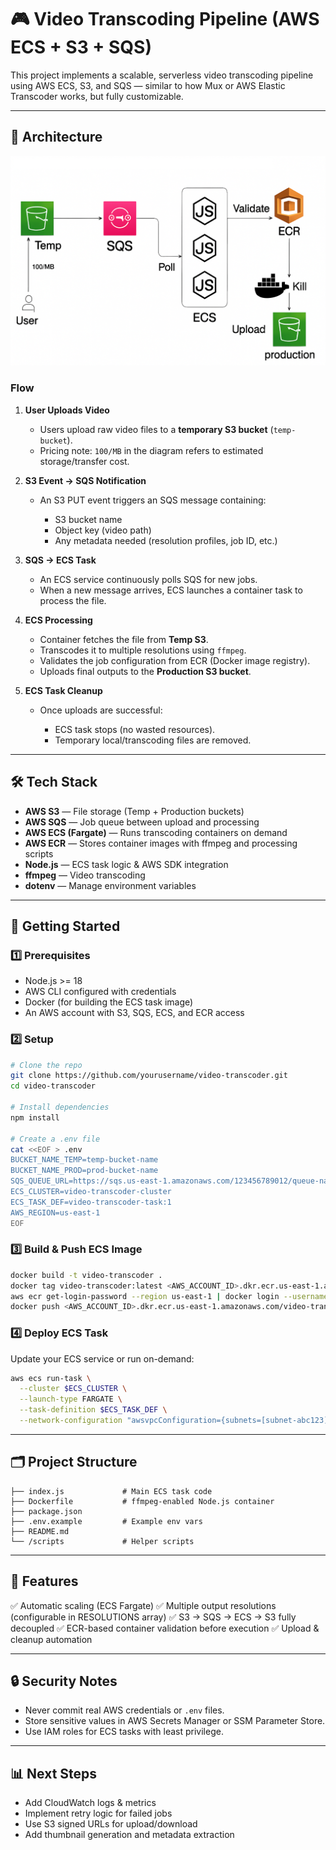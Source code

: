 # 🎮 Video Transcoding Pipeline (AWS ECS + S3 + SQS)

This project implements a scalable, serverless video transcoding pipeline using AWS ECS, S3, and SQS — similar to how Mux or AWS Elastic Transcoder works, but fully customizable.

---

## 📌 Architecture

![Architecture Diagram](public/a2f11cb2-a2b9-41c4-94a6-decf9bcec762.png)

### Flow

1. **User Uploads Video**

   * Users upload raw video files to a **temporary S3 bucket** (`temp-bucket`).
   * Pricing note: `100/MB` in the diagram refers to estimated storage/transfer cost.

2. **S3 Event → SQS Notification**

   * An S3 PUT event triggers an SQS message containing:

     * S3 bucket name
     * Object key (video path)
     * Any metadata needed (resolution profiles, job ID, etc.)

3. **SQS → ECS Task**

   * An ECS service continuously polls SQS for new jobs.
   * When a new message arrives, ECS launches a container task to process the file.

4. **ECS Processing**

   * Container fetches the file from **Temp S3**.
   * Transcodes it to multiple resolutions using `ffmpeg`.
   * Validates the job configuration from ECR (Docker image registry).
   * Uploads final outputs to the **Production S3 bucket**.

5. **ECS Task Cleanup**

   * Once uploads are successful:

     * ECS task stops (no wasted resources).
     * Temporary local/transcoding files are removed.

---

## 🛠️ Tech Stack

* **AWS S3** — File storage (Temp + Production buckets)
* **AWS SQS** — Job queue between upload and processing
* **AWS ECS (Fargate)** — Runs transcoding containers on demand
* **AWS ECR** — Stores container images with ffmpeg and processing scripts
* **Node.js** — ECS task logic & AWS SDK integration
* **ffmpeg** — Video transcoding
* **dotenv** — Manage environment variables

---

## 🚀 Getting Started

### 1️⃣ Prerequisites

* Node.js >= 18
* AWS CLI configured with credentials
* Docker (for building the ECS task image)
* An AWS account with S3, SQS, ECS, and ECR access

### 2️⃣ Setup

```bash
# Clone the repo
git clone https://github.com/yourusername/video-transcoder.git
cd video-transcoder

# Install dependencies
npm install

# Create a .env file
cat <<EOF > .env
BUCKET_NAME_TEMP=temp-bucket-name
BUCKET_NAME_PROD=prod-bucket-name
SQS_QUEUE_URL=https://sqs.us-east-1.amazonaws.com/123456789012/queue-name
ECS_CLUSTER=video-transcoder-cluster
ECS_TASK_DEF=video-transcoder-task:1
AWS_REGION=us-east-1
EOF
```

### 3️⃣ Build & Push ECS Image

```bash
docker build -t video-transcoder .
docker tag video-transcoder:latest <AWS_ACCOUNT_ID>.dkr.ecr.us-east-1.amazonaws.com/video-transcoder:latest
aws ecr get-login-password --region us-east-1 | docker login --username AWS --password-stdin <AWS_ACCOUNT_ID>.dkr.ecr.us-east-1.amazonaws.com
docker push <AWS_ACCOUNT_ID>.dkr.ecr.us-east-1.amazonaws.com/video-transcoder:latest
```

### 4️⃣ Deploy ECS Task

Update your ECS service or run on-demand:

```bash
aws ecs run-task \
  --cluster $ECS_CLUSTER \
  --launch-type FARGATE \
  --task-definition $ECS_TASK_DEF \
  --network-configuration "awsvpcConfiguration={subnets=[subnet-abc123],assignPublicIp=ENABLED}"
```

---

## 🗂️ Project Structure

```
├── index.js             # Main ECS task code
├── Dockerfile           # ffmpeg-enabled Node.js container
├── package.json
├── .env.example         # Example env vars
├── README.md
└── /scripts             # Helper scripts
```

---

## 📜 Features

✅ Automatic scaling (ECS Fargate)
✅ Multiple output resolutions (configurable in RESOLUTIONS array)
✅ S3 → SQS → ECS → S3 fully decoupled
✅ ECR-based container validation before execution
✅ Upload & cleanup automation

---

## 🔒 Security Notes

* Never commit real AWS credentials or `.env` files.
* Store sensitive values in AWS Secrets Manager or SSM Parameter Store.
* Use IAM roles for ECS tasks with least privilege.

---

## 📊 Next Steps

* Add CloudWatch logs & metrics
* Implement retry logic for failed jobs
* Use S3 signed URLs for upload/download
* Add thumbnail generation and metadata extraction
